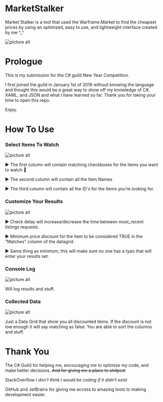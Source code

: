 # MarketStalker #
Market Stalker is a tool that used the Warframe.Market to find the cheapest prices by using an optimized, easy to use, and lightweight
interface created by me ^_^

![picture alt](https://img.pidgey.software/f/AdditionalBuisnessPregnantDay.png)

# Prologue #
This is my submission for the C# guild New Year Competition.

I first joined the guild in January 1st of 2019 without knowing the language and thought 
this would be a great way to show off my knowledge of C#, XAML, and JSON and what I have learned so far.
Thank you for taking your time to open this repo.

Enjoy.

# How To Use #

### Select Items To Watch ###
![picture alt](https://img.pidgey.software/f/HelpfulPogChampSusState.png)

► The first column will contain matching checkboxes for the items you want to watch 👀

► The second column will contain all the Item Names

► The third column will contain all the ID's for the Items you’re looking for.

### Customize Your Results ###
![picture alt](https://img.pidgey.software/f/ElectricalCountryInterestingFact.png)

► Check delay will increase/decrease the time between most_recent listings requests.

► Minimum price discount for the item to be considered TRUE in the "Matches" column of the datagrid.

► Same thing as minimum, this will make sure no one has a typo that will enter your results set.

### Console Log ###
![picture alt](https://img.pidgey.software/f/KnowJobImpossibleMonth.png)

Will log results and stuff.

### Collected Data ###
![picture alt](https://img.pidgey.software/f/TraditionalJobBasicKappa.png)

Just a Data Grid that show you all discounted items. If the discount is not low enough it will say matching as false.
You are able to sort the columns and stuff.


# Thank You #
The C# Guild for helping me, encouraging me to optimize my code, and make better decisions. ~~And for giving me a place to shitpost~~

StackOverflow *I don't think I would be coding if it didn't exist*

GitHub and JetBrains for giving me access to amazing tools to making development easier.
